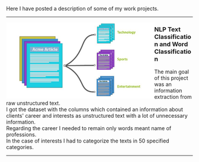Here I have posted a description of some of my work projects.

---
<p>
  <img width="400" align='left' src="https://github.com/nik-kad/portfolio/blob/main/pictures/text_classification.jpg">
</p>

### NLP Text Classification and Word Classification


The main goal of this project was an information extraction from raw unstructured text.<br>
I got the dataset with the columns which contained an information about clients' career and interests as unstructured text with a lot of unnecessary information.  
Regarding the career I needed to remain only words meant name of professions.\
In the case of interests I had to categorize the texts in 50 specified categories.


---
